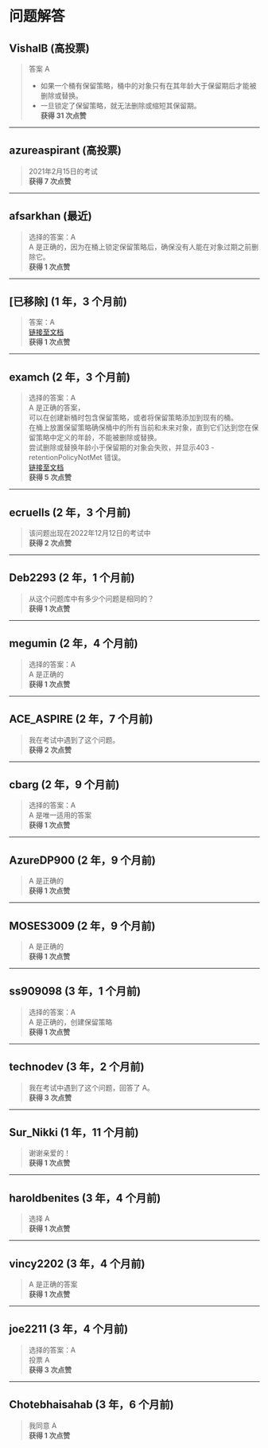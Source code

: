 # 问题解答

## VishalB (高投票)

> 答案 A  
> - 如果一个桶有保留策略，桶中的对象只有在其年龄大于保留期后才能被删除或替换。  
> - 一旦锁定了保留策略，就无法删除或缩短其保留期。  
**获得 31 次点赞**

---

## azureaspirant (高投票)

> 2021年2月15日的考试  
**获得 7 次点赞**

---

## afsarkhan (最近)

> 选择的答案：A  
> A 是正确的，因为在桶上锁定保留策略后，确保没有人能在对象过期之前删除它。  
**获得 1 次点赞**

---

## [已移除] (1 年，3 个月前)

> 答案：A  
> [链接至文档](https://cloud.google.com/storage/docs/bucket-lock#policy-locks)  
**获得 1 次点赞**

---

## examch (2 年，3 个月前)

> 选择的答案：A  
> A 是正确的答案，  
> 可以在创建新桶时包含保留策略，或者将保留策略添加到现有的桶。  
> 在桶上放置保留策略确保桶中的所有当前和未来对象，直到它们达到您在保留策略中定义的年龄，不能被删除或替换。  
> 尝试删除或替换年龄小于保留期的对象会失败，并显示403 - retentionPolicyNotMet 错误。  
> [链接至文档](https://cloud.google.com/storage/docs/bucket-lock#retention-policy)  
**获得 5 次点赞**

---

## ecruells (2 年，3 个月前)

> 该问题出现在2022年12月12日的考试中  
**获得 2 次点赞**

---

## Deb2293 (2 年，1 个月前)

> 从这个问题库中有多少个问题是相同的？  
**获得 1 次点赞**

---

## megumin (2 年，4 个月前)

> 选择的答案：A  
> A 是正确的  
**获得 1 次点赞**

---

## ACE_ASPIRE (2 年，7 个月前)

> 我在考试中遇到了这个问题。  
**获得 2 次点赞**

---

## cbarg (2 年，9 个月前)

> 选择的答案：A  
> A 是唯一适用的答案  
**获得 1 次点赞**

---

## AzureDP900 (2 年，9 个月前)

> A 是正确的  
**获得 1 次点赞**

---

## MOSES3009 (2 年，9 个月前)

> A 是正确的  
**获得 1 次点赞**

---

## ss909098 (3 年，1 个月前)

> 选择的答案：A  
> A 是正确的，创建保留策略  
**获得 1 次点赞**

---

## technodev (3 年，2 个月前)

> 我在考试中遇到了这个问题，回答了 A。  
**获得 3 次点赞**

---

## Sur_Nikki (1 年，11 个月前)

> 谢谢亲爱的！  
**获得 1 次点赞**

---

## haroldbenites (3 年，4 个月前)

> 选择 A  
**获得 1 次点赞**

---

## vincy2202 (3 年，4 个月前)

> A 是正确的答案  
**获得 1 次点赞**

---

## joe2211 (3 年，4 个月前)

> 选择的答案：A  
> 投票 A  
**获得 3 次点赞**

---

## Chotebhaisahab (3 年，6 个月前)

> 我同意 A  
**获得 1 次点赞**
